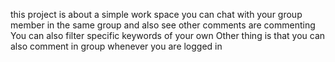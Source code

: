 this project is about a simple work space you can chat with your group member in the same group and also see other comments are commenting 
You can also filter specific keywords of your own 
Other thing is that you can also comment in group  whenever you are logged in 
